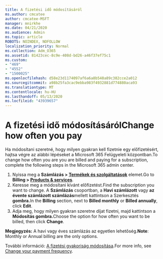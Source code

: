 ```yaml
---
title: A fizetési idő módosításáról
ms.author: cmcatee
author: cmcatee-MSFT
manager: mnirkhe
ms.date: 04/21/2020
ms.audience: Admin
ms.topic: article
ROBOTS: NOINDEX, NOFOLLOW
localization_priority: Normal
ms.collection: Adm_O365
ms.assetid: 81423cec-8c9e-408d-bd26-a46f37ef75c1
ms.custom:
- "469"
- "4552"
- "1500025"
ms.openlocfilehash: d58e23d1174097af6a6a8b548a89c382cce2a012
ms.sourcegitcommit: a98b25fa3cac9ebba983f4932881d774880aca93
ms.translationtype: MT
ms.contentlocale: hu-HU
ms.lasthandoff: 05/13/2020
ms.locfileid: "43939657"
---
```

# <a name="change-how-often-you-pay"></a><span data-ttu-id="659ad-102">A fizetési idő módosításáról</span><span class="sxs-lookup"><span data-stu-id="659ad-102">Change how often you pay</span></span>

<span data-ttu-id="659ad-103">Ha módosítani szeretné, hogy milyen gyakran kell fizetnie egy előfizetésért, hajtsa végre az alábbi lépéseket a Microsoft 365 Felügyeleti központban.</span><span class="sxs-lookup"><span data-stu-id="659ad-103">To change how often you are you are billed and paying for a subscription, complete the following steps in the Microsoft 365 admin center.</span></span> 
1. <span data-ttu-id="659ad-104">Nyissa meg a **Számlázás > [Termékek és szolgáltatások](https://go.microsoft.com/fwlink/p/?linkid=842054)** elemet.</span><span class="sxs-lookup"><span data-stu-id="659ad-104">Go to **Billing > [Products & services](https://go.microsoft.com/fwlink/p/?linkid=842054)**.</span></span>
2. <span data-ttu-id="659ad-105">Keresse meg a módosítani kívánt előfizetést.</span><span class="sxs-lookup"><span data-stu-id="659ad-105">Find the subscription you want to change.</span></span> <span data-ttu-id="659ad-106">A **Számlázás** csoportban, a **Havi számlázott** vagy **az évente számlázott számlázás**mellett kattintson a Szerkesztés **gombra.**</span><span class="sxs-lookup"><span data-stu-id="659ad-106">In the **Billing** section, next to **Billed monthly** or **Billed annually**, click **Edit**.</span></span> 
3. <span data-ttu-id="659ad-107">Adja meg, hogy milyen gyakran szeretne díjat fizetni, majd kattintson a **Módosítás gombra.**</span><span class="sxs-lookup"><span data-stu-id="659ad-107">Choose the option for how often you want to be billed, then click **Change**.</span></span>

<span data-ttu-id="659ad-108">**Megjegyzés:** A havi vagy éves számlázás az egyetlen lehetőség.</span><span class="sxs-lookup"><span data-stu-id="659ad-108">**Note**: Monthly or Annual billing are the only options.</span></span>

<span data-ttu-id="659ad-109">További információ: [A fizetési gyakoriság módosítása](https://docs.microsoft.com/microsoft-365/commerce/billing-and-payments/change-payment-frequency?view=o365-worldwide).</span><span class="sxs-lookup"><span data-stu-id="659ad-109">For more info, see [Change your payment frequency](https://docs.microsoft.com/microsoft-365/commerce/billing-and-payments/change-payment-frequency?view=o365-worldwide).</span></span>
